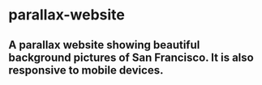 # parallax-website

## A parallax website showing beautiful background pictures of San Francisco. It is also responsive to mobile devices.
